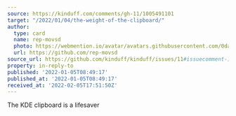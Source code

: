 ```yaml
---
source: https://kinduff.com/comments/gh-11/1005491101
target: "/2022/01/04/the-weight-of-the-clipboard/"
author:
  type: card
  name: rep-movsd
  photo: https://webmention.io/avatar/avatars.githubusercontent.com/0da0eef0aebfdb6fa2ec6fabbfba1f4bbc9de5b8cd62ac711762c6984cf57e48.jpg
  url: https://github.com/rep-movsd
source_url: https://github.com/kinduff/kinduff/issues/11#issuecomment-1005491101
property: in-reply-to
published: '2022-01-05T08:49:17'
published_at: '2022-01-05T08:49:17'
received_at: '2022-02-05T17:51:50Z'
---
```


The KDE clipboard is a lifesaver